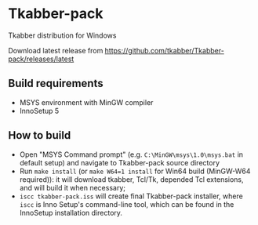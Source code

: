 Tkabber-pack
============

Tkabber distribution for Windows 

Download latest release from https://github.com/tkabber/Tkabber-pack/releases/latest

Build requirements
------------------

- MSYS environment with MinGW compiler
- InnoSetup 5

How to build
------------
- Open "MSYS Command prompt" (e.g. `C:\MinGW\msys\1.0\msys.bat` in default setup) and navigate to Tkabber-pack source directory
- Run `make install` (or `make W64=1 install` for Win64 build (MinGW-W64 required)): it will download tkabber, Tcl/Tk, depended Tcl extensions, and will build it when necessary;
- `iscc tkabber-pack.iss` will create final Tkabber-pack installer, where `iscc` is Inno Setup's command-line tool, which can be found in the InnoSetup installation directory.
